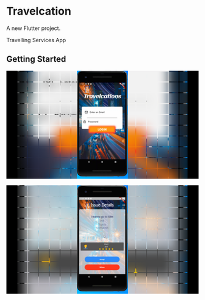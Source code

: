 # Travelcation

A new Flutter project.

Travelling Services App

## Getting Started

![Alt text](https://github.com/abdallahyassein/traveling_flutter_app/blob/master/Snapshot.png?raw=true "Title")


![Alt text](https://github.com/abdallahyassein/traveling_flutter_app/blob/master/Snapshot_2.png?raw=true "ScreenShot")


